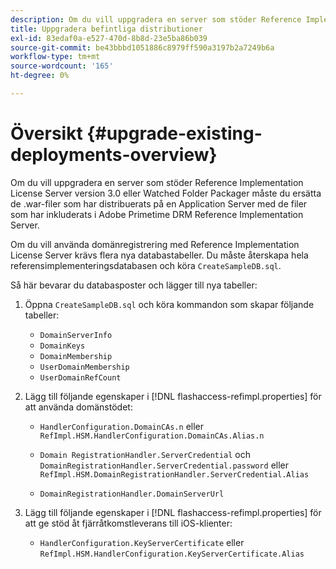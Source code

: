 ```yaml
---
description: Om du vill uppgradera en server som stöder Reference Implementation License Server version 3.0 eller Watched Folder Packager måste du ersätta de .war-filer som har distribuerats på en Application Server med de filer som har inkluderats i Adobe Primetime DRM Reference Implementation Server.
title: Uppgradera befintliga distributioner
exl-id: 83edaf0a-e527-470d-8b8d-23e5ba86b039
source-git-commit: be43bbbd1051886c8979ff590a3197b2a7249b6a
workflow-type: tm+mt
source-wordcount: '165'
ht-degree: 0%

---
```


# Översikt {#upgrade-existing-deployments-overview}

Om du vill uppgradera en server som stöder Reference Implementation License Server version 3.0 eller Watched Folder Packager måste du ersätta de .war-filer som har distribuerats på en Application Server med de filer som har inkluderats i Adobe Primetime DRM Reference Implementation Server.

Om du vill använda domänregistrering med Reference Implementation License Server krävs flera nya databastabeller. Du måste återskapa hela referensimplementeringsdatabasen och köra `CreateSampleDB.sql`.

Så här bevarar du databasposter och lägger till nya tabeller:

1. Öppna `CreateSampleDB.sql` och köra kommandon som skapar följande tabeller:

   * `DomainServerInfo`
   * `DomainKeys`
   * `DomainMembership`
   * `UserDomainMembership`
   * `UserDomainRefCount`

1. Lägg till följande egenskaper i [!DNL flashaccess-refimpl.properties] för att använda domänstödet:

   * `HandlerConfiguration.DomainCAs.n` eller `RefImpl.HSM.HandlerConfiguration.DomainCAs.Alias.n`

   * `Domain RegistrationHandler.ServerCredential` och `DomainRegistrationHandler.ServerCredential.password` eller `RefImpl.HSM.DomainRegistrationHandler.ServerCredential.Alias`

   * `DomainRegistrationHandler.DomainServerUrl`

1. Lägg till följande egenskaper i [!DNL flashaccess-refimpl.properties] för att ge stöd åt fjärråtkomstleverans till iOS-klienter:

   * `HandlerConfiguration.KeyServerCertificate` eller `RefImpl.HSM.HandlerConfiguration.KeyServerCertificate.Alias`
